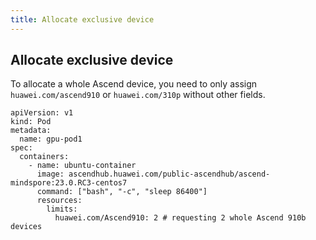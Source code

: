 ```yaml
---
title: Allocate exclusive device
---
```


## Allocate exclusive device

To allocate a whole Ascend device, you need to only assign `huawei.com/ascend910` or `huawei.com/310p` without other fields.

```
apiVersion: v1
kind: Pod
metadata:
  name: gpu-pod1
spec:
  containers:
    - name: ubuntu-container
      image: ascendhub.huawei.com/public-ascendhub/ascend-mindspore:23.0.RC3-centos7
      command: ["bash", "-c", "sleep 86400"]
      resources:
        limits:
          huawei.com/Ascend910: 2 # requesting 2 whole Ascend 910b devices
```